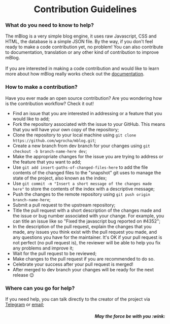 <h1 align="center">Contribution Guidelines</h1>

### What do you need to know to help?

The mBlog is a very simple blog engine, it uses raw Javascript, CSS and HTML, the database is a simple JSON file. By the way, if you don't feel ready to make a code contribution yet, no problem! You can also contribute to documentation, translation or any other kind of contribution to improve mBlog.<br><br>
If you are interested in making a code contribution and would like to learn more about how mBlog really works check out the [documentation](#).

### How to make a contribution?

Have you ever made an open source contribution? Are you wondering how is the contribution workflow? Check it out!

- Find an issue that you are interested in addressing or a feature that you would like to add;
- Fork the repository associated with the issue to your GitHub. This means that you will have your own copy of the repository;
- Clone the repository to your local machine using ```git clone https://github.com/wgrocha/mblog.git```;
- Create a new branch from dev branch for your changes using ```git checkout -b branch-name-here dev```;
- Make the appropriate changes for the issue you are trying to address or the feature that you want to add;
- Use ```git add insert-paths-of-changed-files-here``` to add the file contents of the changed files to the "snapshot" git uses to manage the state of the project, also known as the index;
- Use ```git commit -m "Insert a short message of the changes made here"``` to store the contents of the index with a descriptive message;
- Push the changes to the remote repository using ```git push origin branch-name-here```;
- Submit a pull request to the upstream repository;
- Title the pull request with a short description of the changes made and the issue or bug number associated with your change. For example, you can title an issue like so "Fixed the javascript bug reported on #4352";
- In the description of the pull request, explain the changes that you made, any issues you think exist with the pull request you made, and any questions you have for the maintainer. It's OK if your pull request is not perfect (no pull request is), the reviewer will be able to help you fix any problems and improve it;
- Wait for the pull request to be reviewed;
- Make changes to the pull request if you are recommended to do so.
- Celebrate your success after your pull request is merged!
- After merged to dev branch your changes will be ready for the next release :wink:


### Where can you go for help?

If you need help, you can talk directly to the creator of the project via [Telegram](https://t.me/wgrocha) or [email](mailto:willian.smc7@gmail.com);

<h5 align="right">May the force be with you :wink:</h5>
